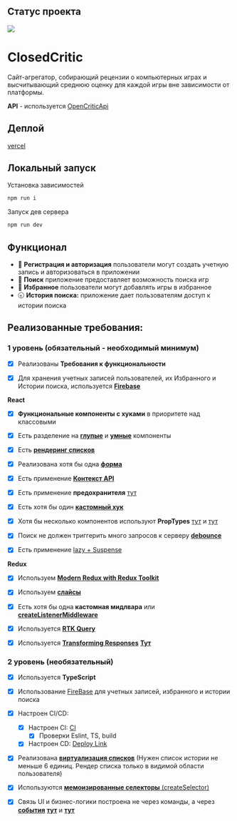 ## Статус проекта

<a href="https://github.com/ZverevichLeonid/aston-games/actions"><img src="https://github.com/ZverevichLeonid/aston-games/actions/workflows/main.yml/badge.svg" /></a>

# ClosedCritic

Сайт-агрегатор, собирающий рецензии о компьютерных играх и высчитывающий среднюю оценку для каждой игры вне зависимости от платформы.

**API** - используется [OpenCriticApi](https://rapidapi.com/opencritic-opencritic-default/api/opencritic-api)

## Деплой

[vercel](https://aston-games.vercel.app/)

## Локальный запуск

Установка зависимостей
```javascript
npm run i
```
Запуск дев сервера 
```javascript
npm run dev
```

## **Функционал**

- 🔐 **Регистрация и авторизация** пользователи могут создать учетную запись и авторизоваться в приложении
- 🔎 **Поиск** приложение предоставляет возможность поиска игр
- 🖤 **Избранное** пользователи могут добавлять игры в избранное
- 🕣 **История поиска:** приложение дает пользователям доступ к истории поиска

## Реализованные требования:

### **1 уровень (обязательный - необходимый минимум)**

- [x] Реализованы **Требования к функциональности**

- [x] Для хранения учетных записей пользователей, их Избранного и Истории поиска, используется [**Firebase**](https://github.com/ZverevichLeonid/aston-games/blob/main/src/firebase/db.config.ts)

**React**

- [x] **Функциональные компоненты c хуками** в приоритете над классовыми
- [x] Есть разделение на **[глупые](https://github.com/ZverevichLeonid/aston-games/blob/main/src/components/SearchList/SearchList.tsx)** и **[умные](https://github.com/ZverevichLeonid/aston-games/blob/main/src/components/SearchBar/SearchBar.tsx)** компоненты

- [x] Есть [**рендеринг списков**](https://github.com/ZverevichLeonid/aston-games/blob/main/src/components/GamesList/GamesList.tsx)

- [x] Реализована хотя бы одна [**форма**](https://github.com/ZverevichLeonid/aston-games/blob/main/src/components/Form/Form.tsx)

- [x] Есть применение [**Контекст API**](https://github.com/ZverevichLeonid/aston-games/blob/main/src/components/ThemeProvider/ThemeProvider.tsx)

- [x] Есть применение **предохранителя** [тут](https://github.com/ZverevichLeonid/aston-games/blob/main/src/App.tsx) 

- [x] Есть хотя бы один [**кастомный хук**](https://github.com/ZverevichLeonid/aston-games/blob/main/src/hooks/useAuth.ts)

- [x] Хотя бы несколько компонентов используют **PropTypes** [тут](https://github.com/ZverevichLeonid/aston-games/blob/main/src/components/GamesList/Game/Game.tsx) и [тут](https://github.com/ZverevichLeonid/aston-games/blob/main/src/components/ProtectedRoute/ProtectedRoute.tsx)

- [x] Поиск не должен триггерить много запросов к серверу [**debounce**](https://github.com/ZverevichLeonid/aston-games/blob/main/src/components/SearchBar/SearchBar.tsx)

- [x] Есть применение [lazy + Suspense](https://github.com/ZverevichLeonid/aston-games/blob/main/src/pages/HomePage.tsx)

**Redux**

- [x] Используем [**Modern Redux with Redux Toolkit**](https://github.com/ZverevichLeonid/aston-games/blob/main/src/redux/store/store.ts)
- [x] Используем [**слайсы**](https://github.com/ZverevichLeonid/aston-games/blob/main/src/redux/store/favoritesSlice/favoritesSlice.tsx)

- [x] Есть хотя бы одна **кастомная мидлвара** или [**createListenerMiddleware**](https://github.com/ZverevichLeonid/aston-games/blob/main/src/redux/middleware/loggerMiddleware.ts)

- [x] Используется [**RTK Query**](https://github.com/ZverevichLeonid/aston-games/blob/main/src/redux/services/gameService.ts)

- [x] Используется [**Transforming Responses**](https://github.com/ZverevichLeonid/aston-games/blob/main/src/utils/transformGamesData.ts) [**Тут**](https://github.com/ZverevichLeonid/aston-games/blob/main/src/redux/services/gameService.ts)

### **2 уровень (необязательный)**

- [x] Используется **TypeScript**
    
- [x] Использование [FireBase](https://github.com/ZverevichLeonid/aston-games/blob/main/src/firebase/db.config.ts) для учетных записей, избранного и истории поиска
      
- [x] Настроен CI/CD:
    - [x] Настроен CI: [CI](https://github.com/ZverevichLeonid/aston-games/blob/main/.github/workflows/main.yml)
        - [x] Проверки Eslint, TS, build
    - [x] Настроен CD: [Deploy Link](https://aston-games.vercel.app/)
          
- [x] Реализована [**виртуализация списков**](https://github.com/ZverevichLeonid/aston-games/blob/main/src/components/HistoryList/HistoryList.tsx) (Нужен список истории не меньше 6 единиц. Рендер списка только в видимой области пользователя)
      
- [x] Используются [**мемоизированные селекторы** (createSelector)](https://github.com/ZverevichLeonid/aston-games/blob/main/src/redux/store/favoritesSlice/favoritesSlice.tsx)
      
- [x] Связь UI и бизнес-логики построена не через команды, а через [**события**](https://github.com/ZverevichLeonid/aston-games/blob/main/src/components/SearchBar/SearchBar.tsx) [**тут**](https://github.com/ZverevichLeonid/aston-games/blob/main/src/pages/SignIn.tsx) и [**тут**](https://github.com/ZverevichLeonid/aston-games/blob/main/src/components/Form/Form.tsx) 
